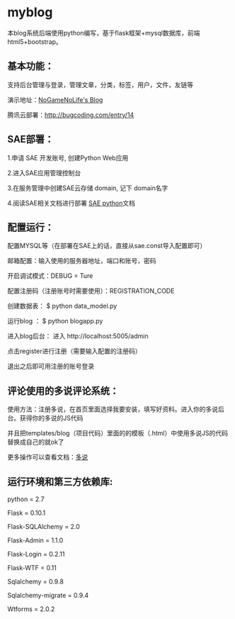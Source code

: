 # myblog
本blog系统后端使用python编写，基于flask框架+mysql数据库，前端html5+bootstrap。

基本功能：
---------
支持后台管理与登录，管理文章，分类，标签，用户，文件，友链等

演示地址：[NoGameNoLife's Blog](http://bugcoding.com)

腾讯云部署：http://bugcoding.com/entry/14

SAE部署：
----------------
1.申请 SAE 开发账号, 创建Python Web应用

2.进入SAE应用管理控制台

3.在服务管理中创建SAE云存储 domain, 记下 domain名字

4.阅读SAE相关文档进行部署 [SAE python](http://sae.sina.com.cn/doc/python/index.html)文档

配置运行：
----------
配置MYSQL等（在部署在SAE上的话，直接从sae.const导入配置即可）

邮箱配置：输入使用的服务器地址，端口和账号，密码

开启调试模式：DEBUG = Ture

配置注册码（注册账号时需要使用）：REGISTRATION_CODE

创建数据表： $ python data_model.py

运行blog ： $ python blogapp.py
 
进入blog后台：
进入 http://localhost:5005/admin

点击register进行注册（需要输入配置的注册码）

退出之后即可用注册的账号登录

评论使用的多说评论系统：
-------------------
使用方法：注册多说，在首页里面选择我要安装，填写好资料。进入你的多说后台。获得你的多说的JS代码

并且把templates/blog（项目代码）里面的的模板（.html）中使用多说JS的代码替换成自己的就ok了

更多操作可以查看文档：[多说](http://dev.duoshuo.com/docs)

运行环境和第三方依赖库:
------------
python = 2.7

Flask = 0.10.1

Flask-SQLAlchemy = 2.0

Flask-Admin = 1.1.0

Flask-Login = 0.2.11

Flask-WTF = 0.11

Sqlalchemy = 0.9.8

Sqlalchemy-migrate = 0.9.4

Wtforms = 2.0.2
